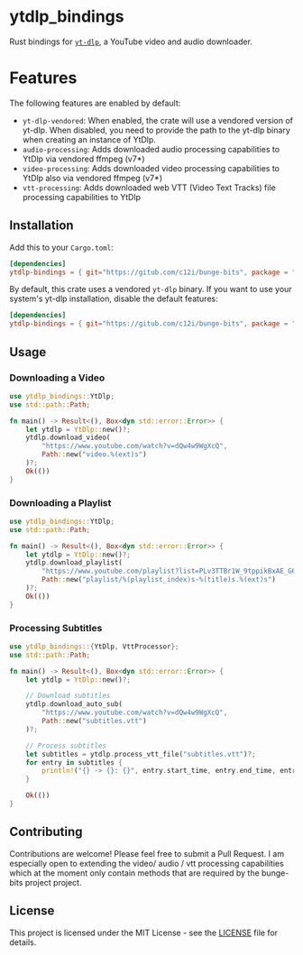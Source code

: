 # ytdlp_bindings

Rust bindings for [`yt-dlp`](https://github.com/yt-dlp/yt-dlp), a YouTube video and audio downloader.

# Features

The following features are enabled by default:

- `yt-dlp-vendored`: When enabled, the crate will use a vendored version of yt-dlp.
  When disabled, you need to provide the path to the yt-dlp binary when creating an instance of YtDlp.
- `audio-processing`: Adds downloaded audio processing capabilities to YtDlp via vendored ffmpeg (v7\*)
- `video-processing`: Adds downloaded video processing capabilities to YtDlp also via vendored ffmpeg (v7\*)
- `vtt-processing`: Adds downloaded web VTT (Video Text Tracks) file processing capabilities to YtDlp

## Installation

Add this to your `Cargo.toml`:

```toml
[dependencies]
ytdlp-bindings = { git="https://gitub.com/c12i/bunge-bits", package = "ytdlp_bindings" }
```

By default, this crate uses a vendored `yt-dlp` binary. If you want to use your system's yt-dlp installation, disable the default features:

```toml
[dependencies]
ytdlp-bindings = { git="https://gitub.com/c12i/bunge-bits", package = "ytdlp_bindings", default-features = false }
```

## Usage

### Downloading a Video

```rust
use ytdlp_bindings::YtDlp;
use std::path::Path;

fn main() -> Result<(), Box<dyn std::error::Error>> {
    let ytdlp = YtDlp::new()?;
    ytdlp.download_video(
        "https://www.youtube.com/watch?v=dQw4w9WgXcQ",
        Path::new("video.%(ext)s")
    )?;
    Ok(())
}
```

### Downloading a Playlist

```rust
use ytdlp_bindings::YtDlp;
use std::path::Path;

fn main() -> Result<(), Box<dyn std::error::Error>> {
    let ytdlp = YtDlp::new()?;
    ytdlp.download_playlist(
        "https://www.youtube.com/playlist?list=PLv3TTBr1W_9tppikBxAE_G6qjWdBljBHJ",
        Path::new("playlist/%(playlist_index)s-%(title)s.%(ext)s")
    )?;
    Ok(())
}
```

### Processing Subtitles

```rust
use ytdlp_bindings::{YtDlp, VttProcessor};
use std::path::Path;

fn main() -> Result<(), Box<dyn std::error::Error>> {
    let ytdlp = YtDlp::new()?;

    // Download subtitles
    ytdlp.download_auto_sub(
        "https://www.youtube.com/watch?v=dQw4w9WgXcQ",
        Path::new("subtitles.vtt")
    )?;

    // Process subtitles
    let subtitles = ytdlp.process_vtt_file("subtitles.vtt")?;
    for entry in subtitles {
        println!("{} -> {}: {}", entry.start_time, entry.end_time, entry.text);
    }

    Ok(())
}
```

## Contributing

Contributions are welcome! Please feel free to submit a Pull Request.
I am especially open to extending the video/ audio / vtt processing capabilities which at the moment only contain methods that are required by the bunge-bits project project.

## License

This project is licensed under the MIT License - see the [LICENSE](../LICENSE) file for details.
